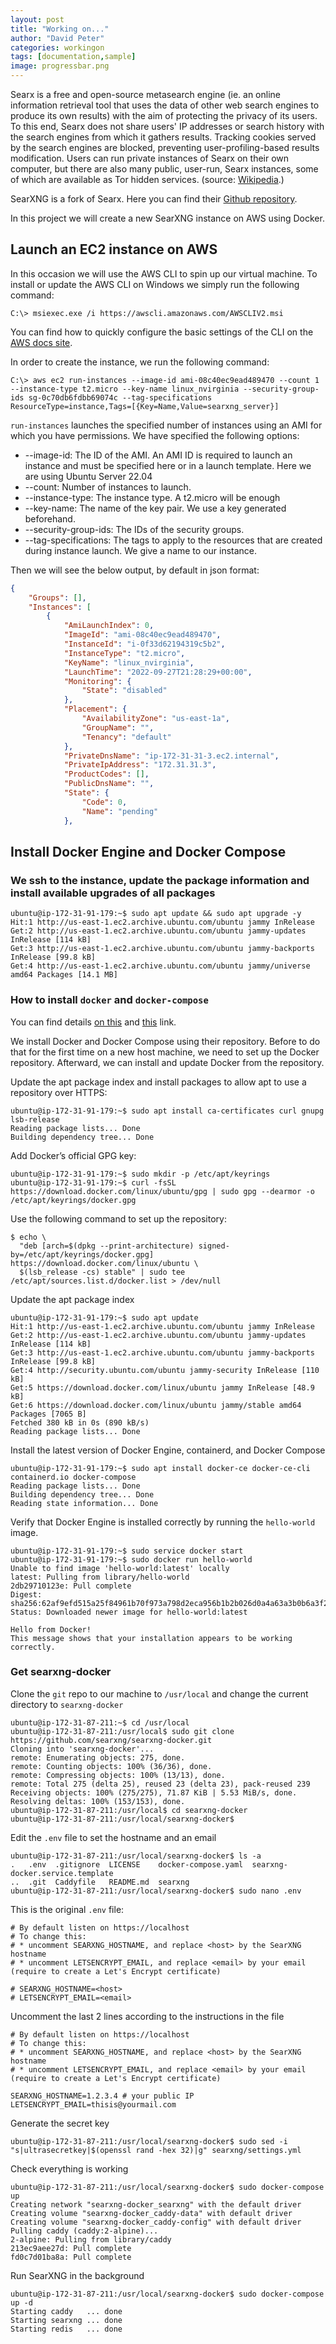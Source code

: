 ```yaml
---
layout: post
title: "Working on..."
author: "David Peter"
categories: workingon
tags: [documentation,sample]
image: progressbar.png
---
```


Searx is a free and open-source metasearch engine (ie. an online information retrieval tool that uses the data of other web search engines to produce its own results) with the aim of protecting the privacy of its users. To this end, Searx does not share users' IP addresses or search history with the search engines from which it gathers results. Tracking cookies served by the search engines are blocked, preventing user-profiling-based results modification. Users can run private instances of Searx on their own computer, but there are also many public, user-run, Searx instances, some of which are available as Tor hidden services. (source: [Wikipedia](https://en.wikipedia.org/wiki/Searx).)

SearXNG is a fork of Searx. Here you can find their [Github repository](https://github.com/searxng/searxng-docker).

In this project we will create a new SearXNG instance on AWS using Docker.

## Launch an EC2 instance on AWS

In this occasion we will use the AWS CLI to spin up our virtual machine. To install or update the AWS CLI on Windows we simply run the following command:

```
C:\> msiexec.exe /i https://awscli.amazonaws.com/AWSCLIV2.msi
```

You can find how to quickly configure the basic settings of the CLI on the [AWS docs site](https://docs.aws.amazon.com/cli/latest/userguide/cli-configure-quickstart.html).

In order to create the instance, we run the following command:

```
C:\> aws ec2 run-instances --image-id ami-08c40ec9ead489470 --count 1 --instance-type t2.micro --key-name linux_nvirginia --security-group-ids sg-0c70db6fdbb69074c --tag-specifications ResourceType=instance,Tags=[{Key=Name,Value=searxng_server}]
```

```run-instances``` launches the specified number of instances using an AMI for which you have permissions. We have specified the following options:

- --image-id: The ID of the AMI. An AMI ID is required to launch an instance and must be specified here or in a launch template. Here we are using Ubuntu Server 22.04
- --count: Number of instances to launch.
- --instance-type: The instance type. A t2.micro will be enough
- --key-name: The name of the key pair. We use a key generated beforehand.
- --security-group-ids: The IDs of the security groups.
- --tag-specifications: The tags to apply to the resources that are created during instance launch. We give a name to our instance.

Then we will see the below output, by default in json format:

```JSON
{
    "Groups": [],
    "Instances": [
        {
            "AmiLaunchIndex": 0,
            "ImageId": "ami-08c40ec9ead489470",
            "InstanceId": "i-0f33d62194319c5b2",
            "InstanceType": "t2.micro",
            "KeyName": "linux_nvirginia",
            "LaunchTime": "2022-09-27T21:28:29+00:00",
            "Monitoring": {
                "State": "disabled"
            },
            "Placement": {
                "AvailabilityZone": "us-east-1a",
                "GroupName": "",
                "Tenancy": "default"
            },
            "PrivateDnsName": "ip-172-31-31-3.ec2.internal",
            "PrivateIpAddress": "172.31.31.3",
            "ProductCodes": [],
            "PublicDnsName": "",
            "State": {
                "Code": 0,
                "Name": "pending"
            },
```

## Install Docker Engine and Docker Compose

### We ssh to the instance, update the package information and install available upgrades of all packages

```console
ubuntu@ip-172-31-91-179:~$ sudo apt update && sudo apt upgrade -y
Hit:1 http://us-east-1.ec2.archive.ubuntu.com/ubuntu jammy InRelease
Get:2 http://us-east-1.ec2.archive.ubuntu.com/ubuntu jammy-updates InRelease [114 kB]
Get:3 http://us-east-1.ec2.archive.ubuntu.com/ubuntu jammy-backports InRelease [99.8 kB]
Get:4 http://us-east-1.ec2.archive.ubuntu.com/ubuntu jammy/universe amd64 Packages [14.1 MB]
```

### How to install `docker` and `docker-compose`

You can find details [on this](https://docs.docker.com/engine/install/) and [this](https://docs.docker.com/compose/install/) link.

We install Docker and Docker Compose using their repository. Before to do that for the first time on a new host machine, we need to set up the Docker repository. Afterward, we can install and update Docker from the repository.

Update the apt package index and install packages to allow apt to use a repository over HTTPS:

```console
ubuntu@ip-172-31-91-179:~$ sudo apt install ca-certificates curl gnupg lsb-release
Reading package lists... Done
Building dependency tree... Done
```

Add Docker’s official GPG key:

```console
ubuntu@ip-172-31-91-179:~$ sudo mkdir -p /etc/apt/keyrings
ubuntu@ip-172-31-91-179:~$ curl -fsSL https://download.docker.com/linux/ubuntu/gpg | sudo gpg --dearmor -o /etc/apt/keyrings/docker.gpg
```

Use the following command to set up the repository:

```console
$ echo \
  "deb [arch=$(dpkg --print-architecture) signed-by=/etc/apt/keyrings/docker.gpg] https://download.docker.com/linux/ubuntu \
  $(lsb_release -cs) stable" | sudo tee /etc/apt/sources.list.d/docker.list > /dev/null
```

Update the apt package index

```console
ubuntu@ip-172-31-91-179:~$ sudo apt update
Hit:1 http://us-east-1.ec2.archive.ubuntu.com/ubuntu jammy InRelease
Get:2 http://us-east-1.ec2.archive.ubuntu.com/ubuntu jammy-updates InRelease [114 kB]
Get:3 http://us-east-1.ec2.archive.ubuntu.com/ubuntu jammy-backports InRelease [99.8 kB]
Get:4 http://security.ubuntu.com/ubuntu jammy-security InRelease [110 kB]
Get:5 https://download.docker.com/linux/ubuntu jammy InRelease [48.9 kB]
Get:6 https://download.docker.com/linux/ubuntu jammy/stable amd64 Packages [7065 B]
Fetched 380 kB in 0s (890 kB/s)
Reading package lists... Done
```

Install the latest version of Docker Engine, containerd, and Docker Compose

```console
ubuntu@ip-172-31-91-179:~$ sudo apt install docker-ce docker-ce-cli containerd.io docker-compose
Reading package lists... Done
Building dependency tree... Done
Reading state information... Done
```

Verify that Docker Engine is installed correctly by running the `hello-world` image.

```console
ubuntu@ip-172-31-91-179:~$ sudo service docker start
ubuntu@ip-172-31-91-179:~$ sudo docker run hello-world
Unable to find image 'hello-world:latest' locally
latest: Pulling from library/hello-world
2db29710123e: Pull complete
Digest: sha256:62af9efd515a25f84961b70f973a798d2eca956b1b2b026d0a4a63a3b0b6a3f2
Status: Downloaded newer image for hello-world:latest

Hello from Docker!
This message shows that your installation appears to be working correctly.
```

### Get searxng-docker

Clone the `git` repo to our machine to `/usr/local` and change the current directory to `searxng-docker`

```console
ubuntu@ip-172-31-87-211:~$ cd /usr/local
ubuntu@ip-172-31-87-211:/usr/local$ sudo git clone https://github.com/searxng/searxng-docker.git
Cloning into 'searxng-docker'...
remote: Enumerating objects: 275, done.
remote: Counting objects: 100% (36/36), done.
remote: Compressing objects: 100% (13/13), done.
remote: Total 275 (delta 25), reused 23 (delta 23), pack-reused 239
Receiving objects: 100% (275/275), 71.87 KiB | 5.53 MiB/s, done.
Resolving deltas: 100% (153/153), done.
ubuntu@ip-172-31-87-211:/usr/local$ cd searxng-docker
ubuntu@ip-172-31-87-211:/usr/local/searxng-docker$
```

Edit the `.env` file to set the hostname and an email

```console
ubuntu@ip-172-31-87-211:/usr/local/searxng-docker$ ls -a
.   .env  .gitignore  LICENSE    docker-compose.yaml  searxng-docker.service.template
..  .git  Caddyfile   README.md  searxng
ubuntu@ip-172-31-87-211:/usr/local/searxng-docker$ sudo nano .env
```

This is the original `.env` file:

```
# By default listen on https://localhost
# To change this:
# * uncomment SEARXNG_HOSTNAME, and replace <host> by the SearXNG hostname
# * uncomment LETSENCRYPT_EMAIL, and replace <email> by your email (require to create a Let's Encrypt certificate)

# SEARXNG_HOSTNAME=<host>
# LETSENCRYPT_EMAIL=<email>
```

Uncomment the last 2 lines according to the instructions in the file

```
# By default listen on https://localhost
# To change this:
# * uncomment SEARXNG_HOSTNAME, and replace <host> by the SearXNG hostname
# * uncomment LETSENCRYPT_EMAIL, and replace <email> by your email (require to create a Let's Encrypt certificate)

SEARXNG_HOSTNAME=1.2.3.4 # your public IP
LETSENCRYPT_EMAIL=thisis@yourmail.com
```

Generate the secret key

```console
ubuntu@ip-172-31-87-211:/usr/local/searxng-docker$ sudo sed -i "s|ultrasecretkey|$(openssl rand -hex 32)|g" searxng/settings.yml
```

Check everything is working

```console
ubuntu@ip-172-31-87-211:/usr/local/searxng-docker$ sudo docker-compose up
Creating network "searxng-docker_searxng" with the default driver
Creating volume "searxng-docker_caddy-data" with default driver
Creating volume "searxng-docker_caddy-config" with default driver
Pulling caddy (caddy:2-alpine)...
2-alpine: Pulling from library/caddy
213ec9aee27d: Pull complete
fd0c7d01ba8a: Pull complete
```

Run SearXNG in the background

```console
ubuntu@ip-172-31-87-211:/usr/local/searxng-docker$ sudo docker-compose up -d
Starting caddy   ... done
Starting searxng ... done
Starting redis   ... done
```


